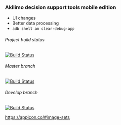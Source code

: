 ### Akilimo decision support tools mobile edition
* UI changes
* Better data processing
* `adb shell am clear-debug-app`

###### Project build status
[![Build Status](https://92036899cebb.ngrok.io/buildStatus/icon?job=akilimo-mobile%2Fmaster)](https://92036899cebb.ngrok.io/job/akilimo-mobile/job/master/)

###### Master branch
[![Build Status](https://92036899cebb.ngrok.io/buildStatus/icon?job=akilimo-mobile%2Fmaster)](https://92036899cebb.ngrok.io/job/akilimo-mobile/job/master/)

###### Develop branch
[![Build Status](https://92036899cebb.ngrok.io/buildStatus/icon?job=akilimo-mobile%2Fdevelop)](https://92036899cebb.ngrok.io/job/akilimo-mobile/job/develop/)



https://appicon.co/#image-sets
